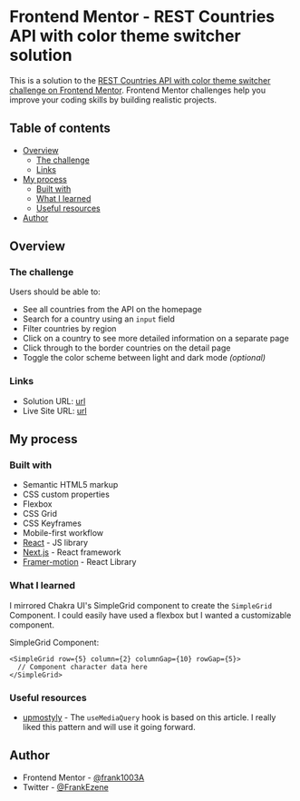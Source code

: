 # Frontend Mentor - REST Countries API with color theme switcher solution

This is a solution to the [REST Countries API with color theme switcher challenge on Frontend Mentor](https://www.frontendmentor.io/challenges/rest-countries-api-with-color-theme-switcher-5cacc469fec04111f7b848ca). Frontend Mentor challenges help you improve your coding skills by building realistic projects. 

## Table of contents

- [Overview](#overview)
  - [The challenge](#the-challenge)
  - [Links](#links)
- [My process](#my-process)
  - [Built with](#built-with)
  - [What I learned](#what-i-learned)
  - [Useful resources](#useful-resources)
- [Author](#author)

## Overview

### The challenge

Users should be able to:

- See all countries from the API on the homepage
- Search for a country using an `input` field
- Filter countries by region
- Click on a country to see more detailed information on a separate page
- Click through to the border countries on the detail page
- Toggle the color scheme between light and dark mode *(optional)*

### Links

- Solution URL: [url](https://your-solution-url.com)
- Live Site URL: [url](https://rest-countries-api-snowy.vercel.app/)

## My process

### Built with

- Semantic HTML5 markup
- CSS custom properties
- Flexbox
- CSS Grid
- CSS Keyframes
- Mobile-first workflow
- [React](https://reactjs.org/) - JS library
- [Next.js](https://nextjs.org/) - React framework
- [Framer-motion](https://www.framer.com/motion/) - React Library

### What I learned

I mirrored Chakra UI's SimpleGrid component to create the `SimpleGrid` Component.
I could easily have used a flexbox but I wanted a customizable component.


SimpleGrid Component:

```tsx
<SimpleGrid row={5} column={2} columnGap={10} rowGap={5}>
  // Component character data here
</SimpleGrid>
```
### Useful resources

- [upmostyly](https://upmostly.com/tutorials/how-to-use-media-queries-in-react) - The `useMediaQuery` hook is based on this article. I really liked this pattern and will use it going forward.

## Author

- Frontend Mentor - [@frank1003A](https://www.frontendmentor.io/profile/frank1003A)
- Twitter - [@FrankEzene](https://twitter.com/FrankEzene)
